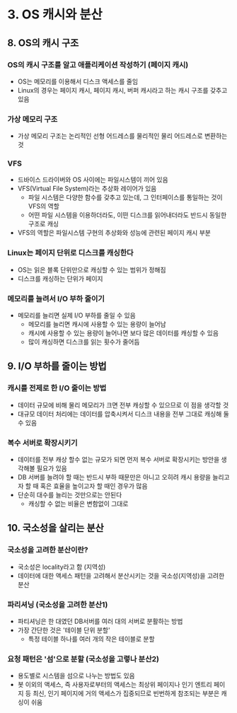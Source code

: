 # 3. OS 캐시와 분산

## 8. OS의 캐시 구조
### OS의 캐시 구조를 알고 애플리케이션 작성하기 (페이지 캐시)
- OS는 메모리를 이용해서 디스크 액세스를 줄임
- Linux의 경우는 페이지 캐시, 페이지 캐시, 버퍼 캐시라고 하는 캐시 구조를 갖추고 있음
### 가상 메모리 구조
- 가상 메모리 구조는 논리적인 선형 어드레스를 물리적인 물리 어드레스로 변환하는 것
### VFS
- 드바이스 드라이버와 OS 사이에는 파일시스템이 끼어 있음
- VFS(Virtual File System)라는 추상화 레이어가 있음
    - 파일 시스템은 다양한 함수를 갖추고 있는데, 그 인터페이스를 통일하는 것이 VFS의 역할
    - 어떤 파일 시스템을 이용하더라도, 이떤 디스크를 읽어내더라도 반드시 동일한 구조로 캐싱
- VFS의 역할은 파일시스템 구현의 추상화와 성능에 관련된 페이지 캐시 부분
### Linux는 페이지 단위로 디스크를 캐싱한다
- OS는 읽은 블록 단위만으로 캐싱할 수 있는 범위가 정해짐
- 디스크를 캐싱하는 단위가 페이지
### 메모리를 늘려서 I/O 부하 줄이기
- 메모리를 늘리면 실제 I/O 부하를 줄일 수 있음
    - 메모리를 늘리면 캐시에 사용할 수 있는 용량이 늘어남
    - 캐시에 사용할 수 있는 용량이 늘어나면 보다 많은 데이터를 캐싱할 수 있음
    - 많이 캐싱하면 디스크를 읽는 횟수가 줄어듬

## 9. I/O 부하를 줄이는 방법
### 캐시를 전제로 한 I/O 줄이는 방법
- 데이터 규모에 비해 물리 메모리가 크면 전부 캐싱할 수 있으므로 이 점을 생각할 것
- 대규모 데이터 처리에는 데이터를 압축시켜서 디스크 내용을 전부 그대로 캐싱해 둘 수 있음
### 복수 서버로 확장시키기
- 데이터를 전부 캐상 할수 없는 규모가 되면 먼저 복수 서버로 확장시키는 방안을 생각해볼 필요가 있음
- DB 서버를 늘려야 할 때는 반드시 부하 때문만은 아니고 오히려 캐시 용량을 늘리고자 할 때 혹은 효율을 높이고자 할 때인 경우가 많음
- 단순히 대수를 늘리는 것만으로는 안된다
    - 캐싱할 수 없는 비율은 변함없이 그대로

## 10. 국소성을 살리는 분산
### 국소성을 고려한 분산이란?
- 국소성은 locality라고 함 (지역성)
- 데이터에 대한 액세스 패턴을 고려해서 분산시키는 것을 국소성(지역성)을 고려한 분산
### 파리셔닝 (국소성을 고려한 분산1)
- 파티셔닝은 한 대였던 DB서버를 여러 대의 서버로 분활하는 방법
- 가장 간단한 것은 '테이블 단위 분할'
    - 특정 테이블 하나를 여러 개의 작은 테이블로 분할
### 요청 패턴은 '섬'으로 분할 (국소성을 고렿나 분산2)
- 용도별로 시스템을 섬으로 나누는 방법도 있음
- 봇 이외의 액세스, 즉 사용자로부터의 액세스는 최상위 페이지나 인기 엔트리 페이지 등 최신, 인기 페이지에 거의 액세스가 집중되므로 빈번하게 참조되는 부분은 캐싱이 쉬움
